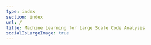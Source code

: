 ```yaml
---
type: index
section: index
url: /
title: Machine Learning for Large Scale Code Analysis
socialIsLargeImage: true
---
```


